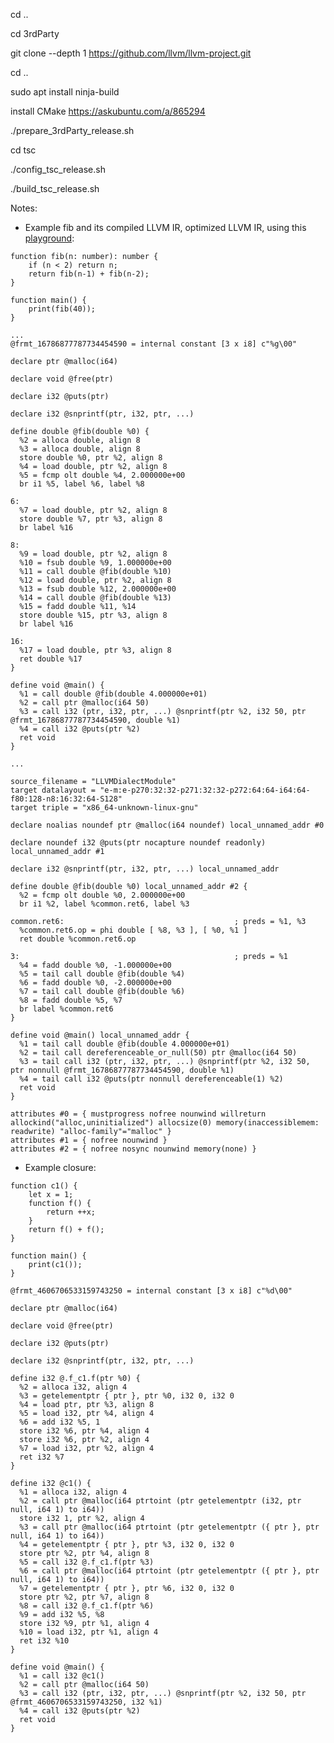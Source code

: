 cd ..

cd 3rdParty

git clone --depth 1 https://github.com/llvm/llvm-project.git

cd ..

sudo apt install ninja-build

install CMake https://askubuntu.com/a/865294

./prepare_3rdParty_release.sh

cd tsc

./config_tsc_release.sh

./build_tsc_release.sh

Notes:
- Example fib and its compiled LLVM IR, optimized LLVM IR, using this [playground](https://godbolt.org/#z:OYLghAFBqd5TKALEBjA9gEwKYFFMCWALugE4A0BIEAZgQDbYB2AhgLbYgDkAjF%2BTXRMiAZVQtGIHgA4BQogFUAztgAKAD24AGfgCsp5eiyagiATwAO2JalIELRcisaoiBIdWaYAwunoBXNiYQACZyLwAZAiZsADlAgCNsUhAAZh5yC3QlYncmXwCg0Mzs3KEomPi2JJT0p2wXNyERIhZSIgLA4LDnbFc8lraiCrjE5LSMpVb2zqKe6eHo0erx9IBKJ3R/UlROLhYEqdIWVwBqVCMlJVOAEWwLIY5hU4BSAHYAIRetAEFT//OQiO/lcZAgFn8CXoBFQp1YHBApyO0WAa1en3eN2%2BP2xANOFjswli7GwEDWiIAbugCJh0V9fni8QTokQIC8QiE7g92k8iHCSYj2SFXiEPqciEgCEoAHTw7BrF6pel/AGY7G4gEHI4nPnM4QAWWw2DcJjJlOpmEVYoA9NbTmx/FNTklTgQ2BZGLzsLToqccHYKd7zpcVEp1W8sb9sRcWFdTj9UBh/MIUVzHsw%2Bdh1EQvNc0zyM3SNf8MExgaDSGSiwzGf8lP4rJWhQmkymTKdjLSfv5CCbgEKFUrTrbAWWiKQQSRSNdff6CIHaTGrtZ7Y6%2BeJ6PQkQ3kmTi%2BjIzia/89URDcaUWbTlSadWVbXT2yOQAVJDYeOJrZt4C3e7p54cMa1zYCcSCnPqQiYCwZgdnyPBaOw0oDla%2B5qlGx6nMAzDJCwOYAEr3GQRBKFeN60u8yq1iehKskKADi2HHH2HafsmzGkIR7QytKSEcoOlGqhG4aHtiNDJv0Qj2iw0RVhR%2B6MHyODckQvKIvmKkZlaw52ugADW4roOcHG4e%2BLCnBxNDJMwuwGR2TAdoc446uKljYPuSn/nyio3HC2AAO4fq2fbqbye5DiOem2bYIE5nZtKxjkwD2WZTBCAAtFqTlnPWCRLmGGEeQWwjSqexIcGFAn/IVGnFae559hV%2B62tVvLSlhMRMdgBFZFxFXaacySkGQiItYWUpwugfLoDQLlWIFX7BX%2BRWOOcxipXyJy7HG7U4fhnHEcJXAbPQ3AAKz8MEXA6OQ6DcM%2BrliHYDinMSbiBkiWw7O%2B7LpPwRDaEdGy6WkqTSqk4MQ5DkMAGyGNwAAs/BsCAbzw2DqTSJjqTw/DbzQ1oWjw%2BQl3XbdXD8EoIBaOQ/1XUd5BwLAKBZn0/hTpQ1BtMASiqMYDQiEg6B%2BZdfDkBg7oMLheS8zE9AC0LJP8OLFgMOMxGoAA%2BloWsa6kp0a8AqBi%2BgEuMKQZV7ErJsq2bADybPy8LAPhOofQ/KQ3PcPwLOoC0hCXfwgjCGIEicDwRNB4oKgaM7%2BgZEYJggOYVg2E9jjQoc8AbOgDh5JT5M3YGpB2DglOQBsSifbsBhTP7Mv84LTu8PwfnHBY3B8MdZ0Xc7ZO4K7qBs2Qpz3VYj32Hyr3zu%2Bvim8kpxaNKi8EtgeunAAUgAks%2BpwQHR3hohAo/YOPz1T4G5CnPgxDDz9PBrH9ANrBsb4sP61Bd1wiPkMjISndK0NoY8GAdDU6p0QipAAJyQKAcTXuXsnBUxpk/IGaR/4Yz1uAngeNIHYLeG8OGXBUg9zpjdBBtMdAbEZsgNA1tVYUCoBAZW9Ck42B1trPWBsjY4ApDCbAAA1Ag/lbZWBFoHBgOZpzUASM7BI0Q2hmA7vwORrBSBmFtgkXQfRaai3FryW2TB6CKNITgBI/hgDeAkPQfOoscBsGMMASQJiCAcX6IGfO10fZsz2KLFkDRnYZ2OGo3wOBnbjjdEojYNAjDc0EcI0RSi5DBw3GHCO8hlBqE0KQuOhgHFJ1cqnCehgCCZ3LjdXOQIEHoCLiXawWd6iNDyJ4JgPg/BdAMJEJYVQagGCyDkJo%2BQ2lFAyH0soTARjdPGJMBo2iBgLFmMEaZjTmgLAmWMFIkx5lDMWU4VZXT1lSArlXMOn9zpwNIWTEeD1bATxelLd6s8bbz0XsvDia8t47z3gfXe18pwinWI/Omz9yCv3fmScgwN0jShCNIdI4d4bSEgajRFWhZAnS/iQ0mCDKbUwofTahEAUAuI5kwuhZsLZ3WuWnO5b0Z5kueUvEqbzTob23rvfeD9wi9jIDSAwkcQ6SHDkkqOmTY41xmRJYIEAvALI6S0tZKwNklH6XkWVIzSgDIVT0pZsyVlDDVQ03VTBBjtC1VM3Z%2Brtk1z2ZUA598aYcWwLyrQpzMX8DJhECI/D9SnE3nhU4cS/Lz2PqfSe9y6Vz1IAvRlK93lsq%2BYfX5t8IEZFOI8%2Bh/z76Asoag8G6MoYFtSIQ7%2BisyEFxxcgoFn8QhurLdmwG5Ai45A8PDIAA%3D%3D):
```
function fib(n: number): number {
    if (n < 2) return n;
    return fib(n-1) + fib(n-2);
}

function main() {
    print(fib(40));
}
```
```
...
@frmt_16786877787734454590 = internal constant [3 x i8] c"%g\00"

declare ptr @malloc(i64)

declare void @free(ptr)

declare i32 @puts(ptr)

declare i32 @snprintf(ptr, i32, ptr, ...)

define double @fib(double %0) {
  %2 = alloca double, align 8
  %3 = alloca double, align 8
  store double %0, ptr %2, align 8
  %4 = load double, ptr %2, align 8
  %5 = fcmp olt double %4, 2.000000e+00
  br i1 %5, label %6, label %8

6:
  %7 = load double, ptr %2, align 8
  store double %7, ptr %3, align 8
  br label %16

8:
  %9 = load double, ptr %2, align 8
  %10 = fsub double %9, 1.000000e+00
  %11 = call double @fib(double %10)
  %12 = load double, ptr %2, align 8
  %13 = fsub double %12, 2.000000e+00
  %14 = call double @fib(double %13)
  %15 = fadd double %11, %14
  store double %15, ptr %3, align 8
  br label %16

16:
  %17 = load double, ptr %3, align 8
  ret double %17
}

define void @main() {
  %1 = call double @fib(double 4.000000e+01)
  %2 = call ptr @malloc(i64 50)
  %3 = call i32 (ptr, i32, ptr, ...) @snprintf(ptr %2, i32 50, ptr @frmt_16786877787734454590, double %1)
  %4 = call i32 @puts(ptr %2)
  ret void
}

...
```
```
source_filename = "LLVMDialectModule"
target datalayout = "e-m:e-p270:32:32-p271:32:32-p272:64:64-i64:64-f80:128-n8:16:32:64-S128"
target triple = "x86_64-unknown-linux-gnu"

declare noalias noundef ptr @malloc(i64 noundef) local_unnamed_addr #0

declare noundef i32 @puts(ptr nocapture noundef readonly) local_unnamed_addr #1

declare i32 @snprintf(ptr, i32, ptr, ...) local_unnamed_addr

define double @fib(double %0) local_unnamed_addr #2 {
  %2 = fcmp olt double %0, 2.000000e+00
  br i1 %2, label %common.ret6, label %3

common.ret6:                                      ; preds = %1, %3
  %common.ret6.op = phi double [ %8, %3 ], [ %0, %1 ]
  ret double %common.ret6.op

3:                                                ; preds = %1
  %4 = fadd double %0, -1.000000e+00
  %5 = tail call double @fib(double %4)
  %6 = fadd double %0, -2.000000e+00
  %7 = tail call double @fib(double %6)
  %8 = fadd double %5, %7
  br label %common.ret6
}

define void @main() local_unnamed_addr {
  %1 = tail call double @fib(double 4.000000e+01)
  %2 = tail call dereferenceable_or_null(50) ptr @malloc(i64 50)
  %3 = tail call i32 (ptr, i32, ptr, ...) @snprintf(ptr %2, i32 50, ptr nonnull @frmt_16786877787734454590, double %1)
  %4 = tail call i32 @puts(ptr nonnull dereferenceable(1) %2)
  ret void
}

attributes #0 = { mustprogress nofree nounwind willreturn allockind("alloc,uninitialized") allocsize(0) memory(inaccessiblemem: readwrite) "alloc-family"="malloc" }
attributes #1 = { nofree nounwind }
attributes #2 = { nofree nosync nounwind memory(none) }
```

- Example closure:
```
function c1() {
    let x = 1;
    function f() {
        return ++x;
    }
    return f() + f();
}

function main() {
    print(c1());
}
```
```
@frmt_4606706533159743250 = internal constant [3 x i8] c"%d\00"

declare ptr @malloc(i64)

declare void @free(ptr)

declare i32 @puts(ptr)

declare i32 @snprintf(ptr, i32, ptr, ...)

define i32 @.f_c1.f(ptr %0) {
  %2 = alloca i32, align 4
  %3 = getelementptr { ptr }, ptr %0, i32 0, i32 0
  %4 = load ptr, ptr %3, align 8
  %5 = load i32, ptr %4, align 4
  %6 = add i32 %5, 1
  store i32 %6, ptr %4, align 4
  store i32 %6, ptr %2, align 4
  %7 = load i32, ptr %2, align 4
  ret i32 %7
}

define i32 @c1() {
  %1 = alloca i32, align 4
  %2 = call ptr @malloc(i64 ptrtoint (ptr getelementptr (i32, ptr null, i64 1) to i64))
  store i32 1, ptr %2, align 4
  %3 = call ptr @malloc(i64 ptrtoint (ptr getelementptr ({ ptr }, ptr null, i64 1) to i64))
  %4 = getelementptr { ptr }, ptr %3, i32 0, i32 0
  store ptr %2, ptr %4, align 8
  %5 = call i32 @.f_c1.f(ptr %3)
  %6 = call ptr @malloc(i64 ptrtoint (ptr getelementptr ({ ptr }, ptr null, i64 1) to i64))
  %7 = getelementptr { ptr }, ptr %6, i32 0, i32 0
  store ptr %2, ptr %7, align 8
  %8 = call i32 @.f_c1.f(ptr %6)
  %9 = add i32 %5, %8
  store i32 %9, ptr %1, align 4
  %10 = load i32, ptr %1, align 4
  ret i32 %10
}

define void @main() {
  %1 = call i32 @c1()
  %2 = call ptr @malloc(i64 50)
  %3 = call i32 (ptr, i32, ptr, ...) @snprintf(ptr %2, i32 50, ptr @frmt_4606706533159743250, i32 %1)
  %4 = call i32 @puts(ptr %2)
  ret void
}
```